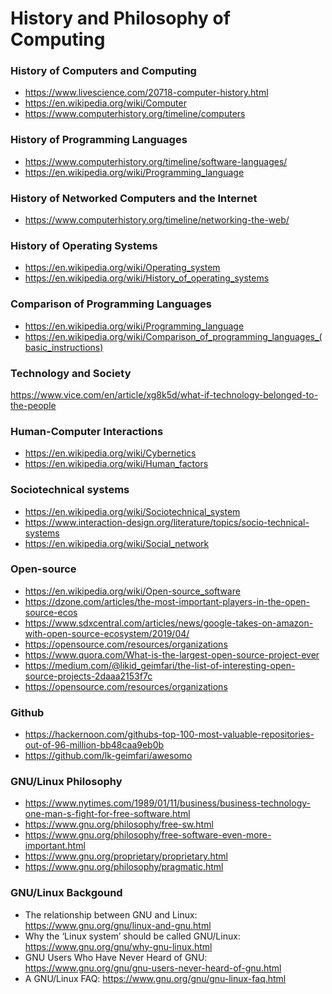 # History and Philosophy of Computing

### History of Computers and Computing
* https://www.livescience.com/20718-computer-history.html
* https://en.wikipedia.org/wiki/Computer
* https://www.computerhistory.org/timeline/computers

### History of Programming Languages
* https://www.computerhistory.org/timeline/software-languages/
* https://en.wikipedia.org/wiki/Programming_language

### History of Networked Computers and the Internet
* https://www.computerhistory.org/timeline/networking-the-web/

### History of Operating Systems
* https://en.wikipedia.org/wiki/Operating_system
* https://en.wikipedia.org/wiki/History_of_operating_systems

### Comparison of Programming Languages
* https://en.wikipedia.org/wiki/Programming_language
* https://en.wikipedia.org/wiki/Comparison_of_programming_languages_(basic_instructions)



### Technology and Society
https://www.vice.com/en/article/xg8k5d/what-if-technology-belonged-to-the-people

### Human-Computer Interactions
* https://en.wikipedia.org/wiki/Cybernetics
* https://en.wikipedia.org/wiki/Human_factors

### Sociotechnical systems
* https://en.wikipedia.org/wiki/Sociotechnical_system
* https://www.interaction-design.org/literature/topics/socio-technical-systems
* https://en.wikipedia.org/wiki/Social_network

### Open-source
* https://en.wikipedia.org/wiki/Open-source_software
* https://dzone.com/articles/the-most-important-players-in-the-open-source-ecos
* https://www.sdxcentral.com/articles/news/google-takes-on-amazon-with-open-source-ecosystem/2019/04/
* https://opensource.com/resources/organizations
* https://www.quora.com/What-is-the-largest-open-source-project-ever
* https://medium.com/@likid_geimfari/the-list-of-interesting-open-source-projects-2daaa2153f7c
* https://opensource.com/resources/organizations

### Github
* https://hackernoon.com/githubs-top-100-most-valuable-repositories-out-of-96-million-bb48caa9eb0b
* https://github.com/lk-geimfari/awesomo

### GNU/Linux Philosophy
* https://www.nytimes.com/1989/01/11/business/business-technology-one-man-s-fight-for-free-software.html
* https://www.gnu.org/philosophy/free-sw.html
* https://www.gnu.org/philosophy/free-software-even-more-important.html
* https://www.gnu.org/proprietary/proprietary.html
* https://www.gnu.org/philosophy/pragmatic.html

### GNU/Linux Backgound
* The relationship between GNU and Linux:  https://www.gnu.org/gnu/linux-and-gnu.html
* Why the ‘Linux system’ should be called GNU/Linux: https://www.gnu.org/gnu/why-gnu-linux.html
* GNU Users Who Have Never Heard of GNU: https://www.gnu.org/gnu/gnu-users-never-heard-of-gnu.html
* A GNU/Linux FAQ: https://www.gnu.org/gnu/gnu-linux-faq.html
  
